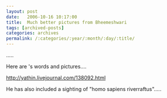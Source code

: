 ```yaml
---
layout: post
date:	2006-10-16 10:17:00
title:  Much better pictures from Bheemeshwari
tags: [archived-posts]
categories: archives
permalink: /:categories/:year/:month/:day/:title/
---
```

.....

Here are <lj user="yathin">'s words and pictures....

<A href="http://yathin.livejournal.com/138092.html">http://yathin.livejournal.com/138092.html</A>

He has also included a sighting of "homo sapiens riverraftus".....
